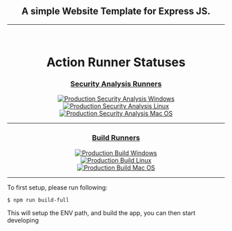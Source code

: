 <h2 align="center"><b>A simple Website Template for Express JS.</b></h2>
<hr />
<br />
<p align="center">
<h1 align="center"><b>Action Runner Statuses</b></h1>
    <div align="center">
        <h3><u><b>Security Analysis Runners</b></u></h3>
        <p></p>
        <a style="display: block;" href="https://github.com/nkpetko/website-template/actions/workflows/security-analysis-windows.yml"><img src="https://github.com/nkpetko/website-template/actions/workflows/security-analysis-windows.yml/badge.svg?branch=master" alt="Production Security Analysis Windows"/></a>
        <a style="display: block;" href="https://github.com/nkpetko/website-template/actions/workflows/security-analysis-linux.yml"><img src="https://github.com/nkpetko/website-template/actions/workflows/security-analysis-linux.yml/badge.svg?branch=master" alt="Production Security Analysis Linux"/></a>
        <a style="display: block;" href="https://github.com/nkpetko/website-template/actions/workflows/security-analysis-mac-os.yml"><img src="https://github.com/nkpetko/website-template/actions/workflows/security-analysis-mac-os.yml/badge.svg?branch=master" alt="Production Security Analysis Mac OS"/></a>
    </div>
    <hr />
    <div align="center">
        <h3><u><b>Build Runners</b></u></h3>
        <p></p>
        <a style="display: block;" href="https://github.com/nkpetko/website-template/actions/workflows/build-windows.yml"><img src="https://github.com/nkpetko/website-template/actions/workflows/build-windows.yml/badge.svg?branch=master" alt="Production Build Windows"/></a>
        <a style="display: block;" href="https://github.com/nkpetko/website-template/actions/workflows/build-linux.yml"><img src="https://github.com/nkpetko/website-template/actions/workflows/build-linux.yml/badge.svg?branch=master" alt="Production Build Linux"/></a>
        <a style="display: block;" href="https://github.com/nkpetko/website-template/actions/workflows/build-mac-os.yml"><img src="https://github.com/nkpetko/website-template/actions/workflows/build-mac-os.yml/badge.svg?branch=master" alt="Production Build Mac OS"/></a>
    </div>
    <hr />
</p>


To first setup, please run following:

```sh
$ npm run build-full
```

This will setup the ENV path, and build the app, you can then start developing